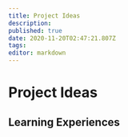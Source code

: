 ```yaml
---
title: Project Ideas
description: 
published: true
date: 2020-11-20T02:47:21.807Z
tags: 
editor: markdown
---
```


# Project Ideas
## Learning Experiences
